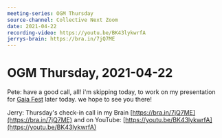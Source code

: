 ```yaml
---
meeting-series: OGM Thursday
source-channel: Collective Next Zoom
date: 2021-04-22
recording-video: https://youtu.be/BK43lykwrfA
jerrys-brain: https://bra.in/7jQ7ME
---
```

# OGM Thursday, 2021-04-22

Pete: have a good call, all!  i'm skipping today, to work on my presentation for [Gaia Fest](https://gaiafest.org/) later today.  we hope to see you there!

Jerry: Thursday's check-in call in my Brain [https://bra.in/7jQ7ME](https://bra.in/7jQ7ME) and on YouTube: [https://youtu.be/BK43lykwrfA](https://youtu.be/BK43lykwrfA)
